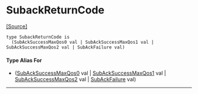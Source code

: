 # SubackReturnCode
<span class="source-link">[[Source]](src/mqtt-subscriber/subAckCodes.md#L-0-10)</span>
```pony
type SubackReturnCode is
  (SubAckSuccessMaxQos0 val | SubAckSuccessMaxQos1 val | SubAckSuccessMaxQos2 val | SubAckFailure val)
```

#### Type Alias For

* ([SubAckSuccessMaxQos0](mqtt-subscriber-SubAckSuccessMaxQos0.md) val | [SubAckSuccessMaxQos1](mqtt-subscriber-SubAckSuccessMaxQos1.md) val | [SubAckSuccessMaxQos2](mqtt-subscriber-SubAckSuccessMaxQos2.md) val | [SubAckFailure](mqtt-subscriber-SubAckFailure.md) val)

---

